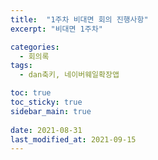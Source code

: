 ```yaml
---
title:  "1주차 비대면 회의 진행사항"
excerpt: "비대면 1주차"

categories:
  - 회의록
tags:
  - dan축키, 네이버웨일확장앱

toc: true
toc_sticky: true
sidebar_main: true
 
date: 2021-08-31
last_modified_at: 2021-09-15
---
```

